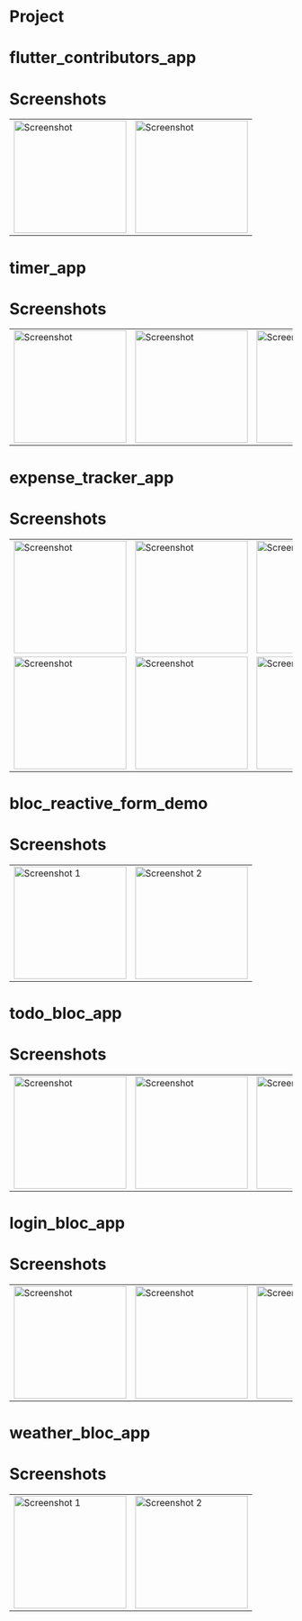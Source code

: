 # Project

# flutter_contributors_app

# Screenshots

<table>
  <tr>
    <td><img src="flutter_contributors_app/Screenshot_20241028_112427.png" alt="Screenshot" width="200"/></td>
    <td><img src="flutter_contributors_app/Screenshot_20241028_112441.png" alt="Screenshot" width="200"/></td>
  </tr>
</table>

# timer_app

# Screenshots

<table>
  <tr>
    <td><img src="timer_app/Screenshot_20241028_104645.png" alt="Screenshot" width="200"/></td>
    <td><img src="timer_app/Screenshot_20241028_104654.png" alt="Screenshot" width="200"/></td>
    <td><img src="timer_app/Screenshot_20241028_104700.png" alt="Screenshot" width="200"/></td>
    <td><img src="timer_app/Screenshot_20241028_104719.png" alt="Screenshot" width="200"/></td>
  </tr>
</table>

# expense_tracker_app

# Screenshots

<table>
  <tr>
    <td><img src="expense_tracker_app/Screenshot_20241028_101346.png" alt="Screenshot" width="200"/></td>
    <td><img src="expense_tracker_app/Screenshot_20241028_101355.png" alt="Screenshot" width="200"/></td>
    <td><img src="expense_tracker_app/Screenshot_20241028_101511.png" alt="Screenshot" width="200"/></td>
    <td><img src="expense_tracker_app/Screenshot_20241028_101521.png" alt="Screenshot" width="200"/></td>
  </tr>
  <tr>
    <td><img src="expense_tracker_app/Screenshot_20241028_101529.png" alt="Screenshot" width="200"/></td>
    <td><img src="expense_tracker_app/Screenshot_20241028_101537.png" alt="Screenshot" width="200"/></td>
    <td><img src="expense_tracker_app/Screenshot_20241028_101544.png" alt="Screenshot" width="200"/></td>
    <td></td>
  </tr>
</table>

# bloc_reactive_form_demo

# Screenshots

<table>
  <tr>
    <td><img src="bloc_reactive_form_demo/Screenshot_20241028_095928.png" alt="Screenshot 1" width="200"/></td>
    <td><img src="bloc_reactive_form_demo/Screenshot_20241028_100032.png" alt="Screenshot 2" width="200"/></td>
  </tr>
</table>

# todo_bloc_app

# Screenshots

<table>
  <tr>
    <td><img src="todo_bloc_app/Screenshot_20241028_102955.png" alt="Screenshot" width="200"/></td>
    <td><img src="todo_bloc_app/Screenshot_20241028_103050.png" alt="Screenshot" width="200"/></td>
    <td><img src="todo_bloc_app/Screenshot_20241028_103058.png" alt="Screenshot" width="200"/></td>
  </tr>
</table>

# login_bloc_app

# Screenshots

<table>
  <tr>
    <td><img src="login_bloc_app/Screenshot_20241028_103548.png" alt="Screenshot" width="200"/></td>
    <td><img src="login_bloc_app/Screenshot_20241028_103616.png" alt="Screenshot" width="200"/></td>
    <td><img src="login_bloc_app/Screenshot_20241028_103621.png" alt="Screenshot" width="200"/></td>
  </tr>
</table>

# weather_bloc_app

# Screenshots

<table>
  <tr>
    <td><img src="weather_bloc_app/Screenshot_20241028_104252.png" alt="Screenshot 1" width="200"/></td>
    <td><img src="weather_bloc_app/Screenshot_20241028_104305.png" alt="Screenshot 2" width="200"/></td>
  </tr>
</table>

